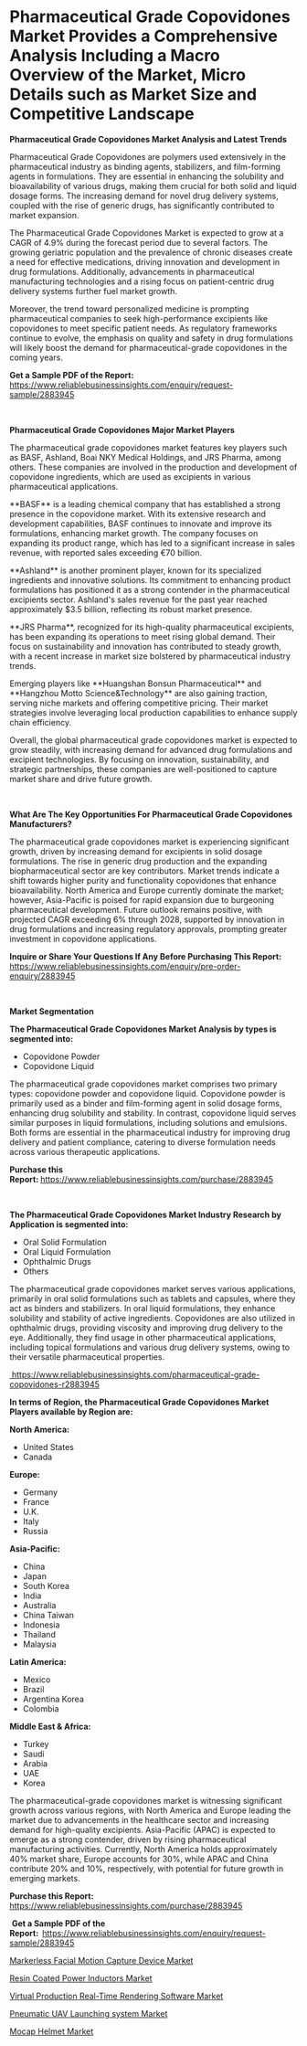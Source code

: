 <p><h1>Pharmaceutical Grade Copovidones Market Provides a Comprehensive Analysis Including a Macro Overview of the Market, Micro Details such as Market Size and Competitive Landscape</h1></p><p><strong>Pharmaceutical Grade Copovidones Market Analysis and Latest Trends</strong></p>
<p><p>Pharmaceutical Grade Copovidones are polymers used extensively in the pharmaceutical industry as binding agents, stabilizers, and film-forming agents in formulations. They are essential in enhancing the solubility and bioavailability of various drugs, making them crucial for both solid and liquid dosage forms. The increasing demand for novel drug delivery systems, coupled with the rise of generic drugs, has significantly contributed to market expansion.</p><p>The Pharmaceutical Grade Copovidones Market is expected to grow at a CAGR of 4.9% during the forecast period due to several factors. The growing geriatric population and the prevalence of chronic diseases create a need for effective medications, driving innovation and development in drug formulations. Additionally, advancements in pharmaceutical manufacturing technologies and a rising focus on patient-centric drug delivery systems further fuel market growth. </p><p>Moreover, the trend toward personalized medicine is prompting pharmaceutical companies to seek high-performance excipients like copovidones to meet specific patient needs. As regulatory frameworks continue to evolve, the emphasis on quality and safety in drug formulations will likely boost the demand for pharmaceutical-grade copovidones in the coming years.</p></p>
<p><strong>Get a Sample PDF of the Report:&nbsp;</strong> <a href="https://www.reliablebusinessinsights.com/enquiry/request-sample/2883945?utm_campaign=1847&utm_medium=2&utm_source=Github&utm_content=ia&utm_term=13032025&utm_id=pharmaceutical-grade-copovidones">https://www.reliablebusinessinsights.com/enquiry/request-sample/2883945</a></p>
<p>&nbsp;</p>
<p><strong>Pharmaceutical Grade Copovidones Major Market Players</strong></p>
<p><p>The pharmaceutical grade copovidones market features key players such as BASF, Ashland, Boai NKY Medical Holdings, and JRS Pharma, among others. These companies are involved in the production and development of copovidone ingredients, which are used as excipients in various pharmaceutical applications.</p><p>**BASF** is a leading chemical company that has established a strong presence in the copovidone market. With its extensive research and development capabilities, BASF continues to innovate and improve its formulations, enhancing market growth. The company focuses on expanding its product range, which has led to a significant increase in sales revenue, with reported sales exceeding €70 billion.</p><p>**Ashland** is another prominent player, known for its specialized ingredients and innovative solutions. Its commitment to enhancing product formulations has positioned it as a strong contender in the pharmaceutical excipients sector. Ashland's sales revenue for the past year reached approximately $3.5 billion, reflecting its robust market presence.</p><p>**JRS Pharma**, recognized for its high-quality pharmaceutical excipients, has been expanding its operations to meet rising global demand. Their focus on sustainability and innovation has contributed to steady growth, with a recent increase in market size bolstered by pharmaceutical industry trends.</p><p>Emerging players like **Huangshan Bonsun Pharmaceutical** and **Hangzhou Motto Science&Technology** are also gaining traction, serving niche markets and offering competitive pricing. Their market strategies involve leveraging local production capabilities to enhance supply chain efficiency.</p><p>Overall, the global pharmaceutical grade copovidones market is expected to grow steadily, with increasing demand for advanced drug formulations and excipient technologies. By focusing on innovation, sustainability, and strategic partnerships, these companies are well-positioned to capture market share and drive future growth.</p></p>
<p>&nbsp;</p>
<p><strong>What Are The Key Opportunities For Pharmaceutical Grade Copovidones Manufacturers?</strong></p>
<p><p>The pharmaceutical grade copovidones market is experiencing significant growth, driven by increasing demand for excipients in solid dosage formulations. The rise in generic drug production and the expanding biopharmaceutical sector are key contributors. Market trends indicate a shift towards higher purity and functionality copovidones that enhance bioavailability. North America and Europe currently dominate the market; however, Asia-Pacific is poised for rapid expansion due to burgeoning pharmaceutical development. Future outlook remains positive, with projected CAGR exceeding 6% through 2028, supported by innovation in drug formulations and increasing regulatory approvals, prompting greater investment in copovidone applications.</p></p>
<p><strong>Inquire or Share Your Questions If Any Before Purchasing This Report:</strong> <a href="https://www.reliablebusinessinsights.com/enquiry/pre-order-enquiry/2883945?utm_campaign=1847&utm_medium=2&utm_source=Github&utm_content=ia&utm_term=13032025&utm_id=pharmaceutical-grade-copovidones">https://www.reliablebusinessinsights.com/enquiry/pre-order-enquiry/2883945</a></p>
<p>&nbsp;</p>
<p><strong>Market Segmentation</strong></p>
<p><strong>The Pharmaceutical Grade Copovidones Market Analysis by types is segmented into:</strong></p>
<p><ul><li>Copovidone Powder</li><li>Copovidone Liquid</li></ul></p>
<p><p>The pharmaceutical grade copovidones market comprises two primary types: copovidone powder and copovidone liquid. Copovidone powder is primarily used as a binder and film-forming agent in solid dosage forms, enhancing drug solubility and stability. In contrast, copovidone liquid serves similar purposes in liquid formulations, including solutions and emulsions. Both forms are essential in the pharmaceutical industry for improving drug delivery and patient compliance, catering to diverse formulation needs across various therapeutic applications.</p></p>
<p><strong>Purchase this Report:&nbsp;</strong><a href="https://www.reliablebusinessinsights.com/purchase/2883945?utm_campaign=1847&utm_medium=2&utm_source=Github&utm_content=ia&utm_term=13032025&utm_id=pharmaceutical-grade-copovidones">https://www.reliablebusinessinsights.com/purchase/2883945</a></p>
<p>&nbsp;</p>
<p><strong>The Pharmaceutical Grade Copovidones Market Industry Research by Application is segmented into:</strong></p>
<p><ul><li>Oral Solid Formulation</li><li>Oral Liquid Formulation</li><li>Ophthalmic Drugs</li><li>Others</li></ul></p>
<p><p>The pharmaceutical grade copovidones market serves various applications, primarily in oral solid formulations such as tablets and capsules, where they act as binders and stabilizers. In oral liquid formulations, they enhance solubility and stability of active ingredients. Copovidones are also utilized in ophthalmic drugs, providing viscosity and improving drug delivery to the eye. Additionally, they find usage in other pharmaceutical applications, including topical formulations and various drug delivery systems, owing to their versatile pharmaceutical properties.</p></p>
<p><a href="https://www.reliablebusinessinsights.com/pharmaceutical-grade-copovidones-r2883945?utm_campaign=1847&utm_medium=2&utm_source=Github&utm_content=ia&utm_term=13032025&utm_id=pharmaceutical-grade-copovidones">&nbsp;https://www.reliablebusinessinsights.com/pharmaceutical-grade-copovidones-r2883945</a></p>
<p><strong>In terms of Region, the Pharmaceutical Grade Copovidones Market Players available by Region are:</strong></p>
<p>
    <p> <strong> North America: </strong>
        <ul>
            <li>United States</li>
            <li>Canada</li>
        </ul>
        </p> 
    <p> <strong> Europe: </strong>
        <ul>
            <li>Germany</li>
            <li>France</li>
            <li>U.K.</li>
            <li>Italy</li>
            <li>Russia</li>
        </ul>
        </p> 
    <p> <strong> Asia-Pacific: </strong>
        <ul>
            <li>China</li>
            <li>Japan</li>
            <li>South Korea</li>
            <li>India</li>
            <li>Australia</li>
            <li>China Taiwan</li>
            <li>Indonesia</li>
            <li>Thailand</li>
            <li>Malaysia</li>
        </ul>
        </p> 
    <p> <strong> Latin America: </strong>
        <ul>
            <li>Mexico</li>
            <li>Brazil</li>
            <li>Argentina Korea</li>
            <li>Colombia</li>
        </ul>
        </p> 
    <p> <strong> Middle East & Africa: </strong>
        <ul>
            <li>Turkey</li>
            <li>Saudi</li>
            <li>Arabia</li>
            <li>UAE</li>
            <li>Korea</li>
        </ul>
    </p>
    </p>
<p><p>The pharmaceutical-grade copovidones market is witnessing significant growth across various regions, with North America and Europe leading the market due to advancements in the healthcare sector and increasing demand for high-quality excipients. Asia-Pacific (APAC) is expected to emerge as a strong contender, driven by rising pharmaceutical manufacturing activities. Currently, North America holds approximately 40% market share, Europe accounts for 30%, while APAC and China contribute 20% and 10%, respectively, with potential for future growth in emerging markets.</p></p>
<p><strong>Purchase this Report: </strong><a href="https://www.reliablebusinessinsights.com/purchase/2883945?utm_campaign=1847&utm_medium=2&utm_source=Github&utm_content=ia&utm_term=13032025&utm_id=pharmaceutical-grade-copovidones">https://www.reliablebusinessinsights.com/purchase/2883945</a></p>
<p>&nbsp;<strong>Get a Sample PDF of the Report:&nbsp;&nbsp;</strong><a href="https://www.reliablebusinessinsights.com/enquiry/request-sample/2883945?utm_campaign=1847&utm_medium=2&utm_source=Github&utm_content=ia&utm_term=13032025&utm_id=pharmaceutical-grade-copovidones">https://www.reliablebusinessinsights.com/enquiry/request-sample/2883945</a></p>
<p><strong></strong></p>
<p><p><a href="https://github.com/kitkaeberz5z/Market-Research-Report-List-1/blob/main/markerless-facial-motion-capture-device-market.md?utm_campaign=1847&utm_medium=2&utm_source=Github&utm_content=ia&utm_term=13032025&utm_id=pharmaceutical-grade-copovidones">Markerless Facial Motion Capture Device Market</a></p><p><a href="https://github.com/olesjaquah/Market-Research-Report-List-1/blob/main/resin-coated-power-inductors-market.md?utm_campaign=1847&utm_medium=2&utm_source=Github&utm_content=ia&utm_term=13032025&utm_id=pharmaceutical-grade-copovidones">Resin Coated Power Inductors Market</a></p><p><a href="https://github.com/snelldimkeod/Market-Research-Report-List-1/blob/main/virtual-production-real-time-rendering-software-market.md?utm_campaign=1847&utm_medium=2&utm_source=Github&utm_content=ia&utm_term=13032025&utm_id=pharmaceutical-grade-copovidones">Virtual Production Real-Time Rendering Software Market</a></p><p><a href="https://github.com/seppelharjap/Market-Research-Report-List-1/blob/main/pneumatic-uav-launching-system-market.md?utm_campaign=1847&utm_medium=2&utm_source=Github&utm_content=ia&utm_term=13032025&utm_id=pharmaceutical-grade-copovidones">Pneumatic UAV Launching system Market</a></p><p><a href="https://github.com/edriceakeime/Market-Research-Report-List-1/blob/main/mocap-helmet-market.md?utm_campaign=1847&utm_medium=2&utm_source=Github&utm_content=ia&utm_term=13032025&utm_id=pharmaceutical-grade-copovidones">Mocap Helmet Market</a></p></p>